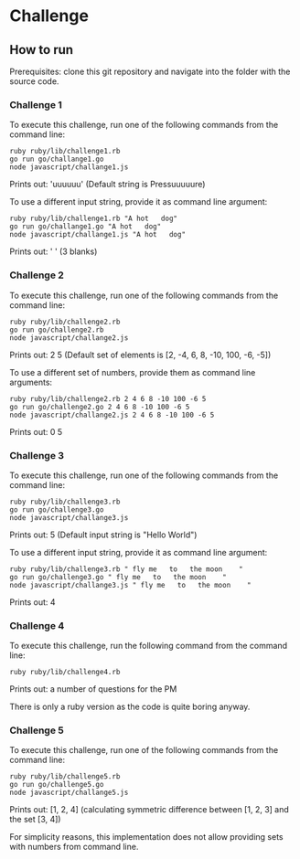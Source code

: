 # Challenge

## How to run

Prerequisites: clone this git repository and navigate into the folder with the source code.

### Challenge 1

To execute this challenge, run one of the following commands from the command line:

    ruby ruby/lib/challenge1.rb 
    go run go/challange1.go
    node javascript/challange1.js

Prints out: 'uuuuuu' (Default string is Pressuuuuure)

To use a different input string, provide it as command line argument:

    ruby ruby/lib/challenge1.rb "A hot   dog"
    go run go/challange1.go "A hot   dog"
    node javascript/challange1.js "A hot   dog"

Prints out: '   ' (3 blanks)

### Challenge 2

To execute this challenge, run one of the following commands from the command line:

    ruby ruby/lib/challenge2.rb 
    go run go/challenge2.rb 
    node javascript/challange2.js

Prints out: 2 5 (Default set of elements is [2, -4, 6, 8, -10, 100, -6, -5])

To use a different set of numbers, provide them as command line arguments:

    ruby ruby/lib/challenge2.rb 2 4 6 8 -10 100 -6 5
    go run go/challenge2.go 2 4 6 8 -10 100 -6 5
    node javascript/challange2.js 2 4 6 8 -10 100 -6 5

Prints out: 0 5

### Challenge 3

To execute this challenge, run one of the following commands from the command line:

    ruby ruby/lib/challenge3.rb
    go run go/challenge3.go
    node javascript/challange3.js

Prints out: 5 (Default input string is "Hello World")

To use a different input string, provide it as command line argument:

    ruby ruby/lib/challenge3.rb " fly me   to   the moon    "
    go run go/challenge3.go " fly me   to   the moon    "
    node javascript/challange3.js " fly me   to   the moon    "

Prints out: 4


### Challenge 4

To execute this challenge, run the following command from the command line:

    ruby ruby/lib/challenge4.rb 

Prints out: a number of questions for the PM

There is only a ruby version as the code is quite boring anyway.

### Challenge 5

To execute this challenge, run one of the following commands from the command line:

    ruby ruby/lib/challenge5.rb 
    go run go/challenge5.go
    node javascript/challange5.js

Prints out: \[1, 2, 4\] (calculating symmetric difference between \[1, 2, 3\] and the set \[3, 4\])

For simplicity reasons, this implementation does not allow providing sets with numbers from command line.